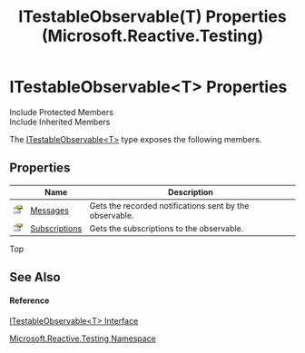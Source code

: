﻿---
title: ITestableObservable(T) Properties (Microsoft.Reactive.Testing)
TOCTitle: ITestableObservable(T) Properties
ms:assetid: Properties.T:Microsoft.Reactive.Testing.ITestableObservable`1
ms:mtpsurl: https://msdn.microsoft.com/en-us/library/Hh229930(v=VS.103)
ms:contentKeyID: 36069601
ms.date: 06/28/2011
mtps_version: v=VS.103
---

# ITestableObservable\<T\> Properties

Include Protected Members  
Include Inherited Members  

The [ITestableObservable\<T\>](hh229625\(v=vs.103\).md) type exposes the following members.

## Properties

<table>
<thead>
<tr class="header">
<th> </th>
<th>Name</th>
<th>Description</th>
</tr>
</thead>
<tbody>
<tr class="odd">
<td><img src="images\Hh211972.pubproperty(en-us,VS.103).gif" title="Public property" alt="Public property" /></td>
<td><a href="hh229654(v=vs.103).md">Messages</a></td>
<td>Gets the recorded notifications sent by the observable.</td>
</tr>
<tr class="even">
<td><img src="images\Hh211972.pubproperty(en-us,VS.103).gif" title="Public property" alt="Public property" /></td>
<td><a href="hh229134(v=vs.103).md">Subscriptions</a></td>
<td>Gets the subscriptions to the observable.</td>
</tr>
</tbody>
</table>

Top

## See Also

#### Reference

[ITestableObservable\<T\> Interface](hh229625\(v=vs.103\).md)

[Microsoft.Reactive.Testing Namespace](hh212009\(v=vs.103\).md)

